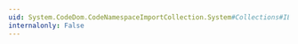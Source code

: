 ```yaml
---
uid: System.CodeDom.CodeNamespaceImportCollection.System#Collections#IEnumerable#GetEnumerator
internalonly: False
---
```


